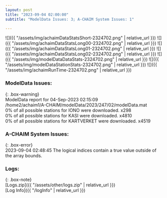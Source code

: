 ```yaml
---
layout: post
title: "2023-09-04 02:00:00"
subtitle: "ModelData Issues: 3; A-CHAIM System Issues: 1"

---
```


![]({{ "/assets/img/achaimDataStatsShort-2324702.png" | relative_url }})
![]({{ "/assets/img/achaimDataStatsLong00-2324702.png" | relative_url }})
![]({{ "/assets/img/achaimDataStatsLong01-2324702.png" | relative_url }})
![]({{ "/assets/img/achaimDataStatsLong02-2324702.png" | relative_url }})
![]({{ "/assets/img/modelDataDataStats-2324702.png" | relative_url }})
![]({{ "/assets/img/modelDataStationStats-2324702.png" | relative_url }})
![]({{ "/assets/img/achaimRunTime-2324702.png" | relative_url }})


### ModelData Issues:  
  
{: .box-warning}  
 ModelData report for 04-Sep-2023 02:15:09   
 /home2/achaim1/A-CHAIM/modelData/2023/247/02/modelData.mat   
 0% of all possible stations for IONO were downloaded. x298   
 0% of all possible stations for KASI were downloaded. x4810   
 0% of all possible stations for KARTVERKET were downloaded. x4519   
  
### A-CHAIM System Issues:  
  
{: .box-error}  
2023-09-04 02:48:45 The logical indices contain a true value outside of the array bounds.  

### Logs:  
  
{: .box-note}  
[Logs.zip]({{ "/assets/other/logs.zip" | relative_url }})  
[Log Info]({{ "/logInfo" | relative_url }})  
